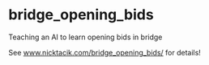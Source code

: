 # bridge_opening_bids
Teaching an AI to learn opening bids in bridge

See www.nicktacik.com/bridge_opening_bids/ for details!
